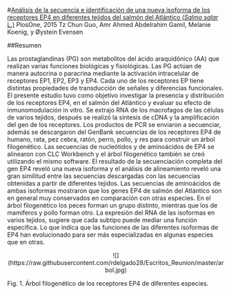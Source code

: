 #[Análisis de la secuencia e identificación de una nueva isoforma de los receptores EP4 en diferentes tejidos del salmón del Atlántico (*Salmo salar* L.)](http://www.ncbi.nlm.nih.gov/pmc/articles/PMC4383505/)
PlosOne, 2015
Tz Chun Guo, Amr Ahmed Abdelrahim Gamil, Melanie Koenig, y Øystein Evensen

##Resumen

Las prostaglandinas (PG) son metabolitos del ácido araquidónico (AA) que realizan varias funciones biológicas y fisiológicas. Las PG actúan de manera autocrina o paracrina mediante la activación intracelular de receptores EP1, EP2, EP3 y EP4. Cada uno de los receptores EP tiene distintas propiedades de transducción de señales y diferencias funcionales. El presente estudio tuvo como objetivo investigar la presencia y distribución de los receptores EP4, en el salmón del Atlántico y evaluar su efecto de inmunomodulación in vitro. Se extrajo RNA de los macrofagos de las células de varios tejidos, después se realizó la síntesis de cDNA y la amplificación del gen de los receptores. Los productos de PCR se enviaron a secuenciar, además se descargaron del GenBank secuencias de los receptores EP4 de humano, rata, pez cebra, ratón, perro, pollo, y res para construir un árbol filogenético. Las secuencias de nucleótidos y de aminoácidos de EP4 se alinearon con CLC Workbench y el árbol filogenético también se creó utilizando el mismo software. El resultado de la secuenciación completa del gen EP4 reveló una nueva isoforma y el análisis de alineamiento reveló una gran similitud entre las secuencias descargadas con las secuencias obtenidas a partir de diferentes tejidos. Las secuencias de aminoácidos de ambas isoformas mostraron que los genes EP4 de salmón del Atlántico son en general muy conservados en comparación con otras especies. En el árbol filogenético los peces forman un grupo distinto, mientras que los de mamíferos y pollo forman otro. La expresión del RNA de las isoformas en varios tejidos, sugiere que cada subtipo puede mediar una función específica. Lo que indica que las funciones de las diferentes isoformas de EP4 han evolucionado para ser más especializadas en algunas especies que en otras.




<center>![](https://raw.githubusercontent.com/rdelgado28/Escritos_Reunion/master/arbol.jpg)</center>

Fig. 1. Árbol filogenético de los receptores EP4 de diferentes especies.
